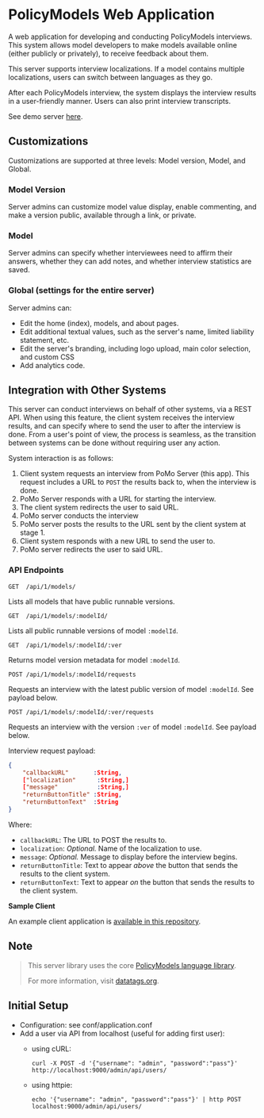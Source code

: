 # PolicyModels Web Application

A web application for developing and conducting PolicyModels interviews. This system allows model developers to make models available online (either publicly or privately), to receive feedback about them.

This server supports interview localizations. If a model contains multiple localizations, users can switch between languages as they go.

After each PolicyModels interview, the system displays the interview results in a user-friendly manner. Users can also print interview transcripts.

See demo server [here](https://iqss-datatags-dev.rc.fas.harvard.edu/models/usdd/start).

## Customizations

Customizations are supported at three levels: Model version, Model, and Global.

### Model Version

Server admins can customize model value display, enable commenting, and make a version public, available through a link, or private.

### Model

Server admins can specify whether interviewees need to affirm their answers, whether they can add notes, and whether interview statistics are saved.

### Global (settings for the entire server)

Server admins can:

* Edit the home (index), models, and about pages.
* Edit additional textual values, such as the server's name, limited liability statement, etc.
* Edit the server's branding, including logo upload, main color selection, and custom CSS
* Add analytics code.

## Integration with Other Systems

This server can conduct interviews on behalf of other systems, via a REST API. When using this feature, the client system receives the interview results, and can specify where to send the user to after the interview is done. From a user's point of view, the process is seamless, as the transition between systems can be done without requiring user any action.

System interaction is as follows:
1. Client system requests an interview from PoMo Server (this app). This request includes a URL to `POST` the results back to, when the interview is done.
2. PoMo Server responds with a URL for starting the interview.
3. The client system redirects the user to said URL.
4. PoMo server conducts the interview
5. PoMo server posts the results to the URL sent by the client system at stage 1.
6. Client system responds with a new URL to send the user to.
7. PoMo server redirects the user to said URL.

### API Endpoints

`GET  /api/1/models/`

Lists all models that have public runnable versions.

`GET  /api/1/models/:modelId/`

Lists all public runnable versions of model `:modelId`.

`GET  /api/1/models/:modelId/:ver`

Returns model version metadata for model `:modelId`.

`POST /api/1/models/:modelId/requests`

Requests an interview with the latest public version of model `:modelId`. See payload below.

`POST /api/1/models/:modelId/:ver/requests`

Requests an interview with the version `:ver` of model `:modelId`. See payload below.

Interview request payload:

```json
{
    "callbackURL"       :String,
    ["localization"      :String,]
    ["message"           :String,]
    "returnButtonTitle" :String,
    "returnButtonText"  :String
}
```

Where: 

* `callbackURL`: The URL to POST the results to.
* `localization`: _Optional._ Name of the localization to use.
* `message`: _Optional._ Message to display before the interview begins.
* `returnButtonTitle`: Text to appear _above_ the button that sends the results to the client system.
* `returnButtonText`: Text to appear _on_ the button that sends the results to the client system.


**Sample Client**

An example client application is [available in this repository](SamplePoMoSClientApp).

## Note

> This server library uses the core [PolicyModels language library](https://github.com/IQSS/DataTaggingLibrary).
>
>For more information, visit [datatags.org](http://datatags.org).

## Initial Setup

* Configuration: see conf/application.conf
* Add a user via API from localhost (useful for adding first user):
    * using cURL:
      
        `curl -X POST -d '{"username": "admin", "password":"pass"}' http://localhost:9000/admin/api/users/` 
    * using httpie:
    
        `echo '{"username": "admin", "password":"pass"}' | http POST localhost:9000/admin/api/users/`
